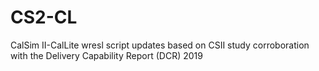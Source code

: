# CS2-CL
CalSim II-CalLite wresl script updates based on CSII study corroboration with the Delivery Capability Report (DCR) 2019
